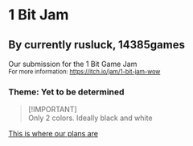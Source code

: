 # 1 Bit Jam
## By currently rusluck, 14385games


Our submission for the 1 Bit Game Jam\
<sub>For more information: https://itch.io/jam/1-bit-jam-wow</sub>

### **Theme**: Yet to be determined

> [!IMPORTANT]\
> Only 2 colors. Ideally black and white 

[This is where our plans are](./Planning.MD)